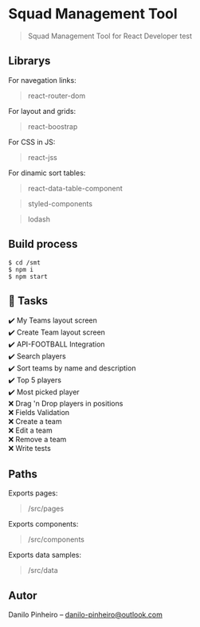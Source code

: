 # Squad Management Tool

> Squad Management Tool for React Developer test




## Librarys

For navegation links:
>react-router-dom

For layout and grids:
>react-boostrap

For CSS in JS:
>react-jss

For dinamic sort tables:
>react-data-table-component

>styled-components

>lodash

## Build process

```
$ cd /smt
$ npm i
$ npm start
```


## :memo: Tasks

:heavy_check_mark: My Teams layout screen <br>
:heavy_check_mark: Create Team layout screen <br>
:heavy_check_mark: API-FOOTBALL Integration <br>
:heavy_check_mark: Search players <br>
:heavy_check_mark: Sort teams by name and description <br>
:heavy_check_mark: Top 5 players <br>
:heavy_check_mark: Most picked player <br>
:x: Drag 'n Drop players in positions <br>
:x: Fields Validation <br>
:x: Create a team <br>
:x: Edit a team <br>
:x: Remove a team <br>
:x: Write tests <br>

## Paths

Exports pages:
> /src/pages

Exports components:
> /src/components

Exports data samples:
> /src/data


## Autor

Danilo Pinheiro – danilo-pinheiro@outlook.com